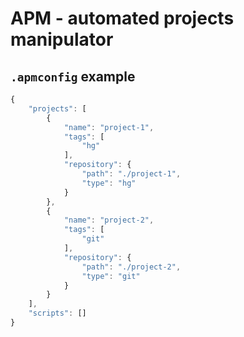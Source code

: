 # APM - automated projects manipulator

## `.apmconfig` example

```javascript
{
	"projects": [
		{
			"name": "project-1",
			"tags": [
				"hg"
			],
			"repository": {
				"path": "./project-1",
				"type": "hg"
			}
		},
		{
			"name": "project-2",
			"tags": [
				"git"
			],
			"repository": {
				"path": "./project-2",
				"type": "git"
			}
		}
	],
	"scripts": []
}
```
